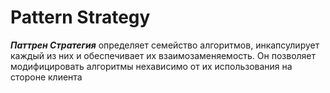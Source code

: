# Pattern Strategy
___Паттрен Стратегия___ определяет семейство алгоритмов, инкапсулирует каждый из них и обеспечивает их взаимозаменяемость. Он позволяет модифицировать алгоритмы нехависимо от их использования на стороне клиента

